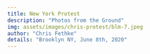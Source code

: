 ```yaml
---
title: New York Protest
description: "Photos from the Ground"
img: assets/images/chris-protest/blm-7.jpeg
author: "Chris Fethke"
details: "Brooklyn NY, June 8th, 2020"
---
```

